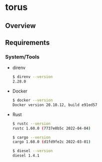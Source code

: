 # torus

## Overview

## Requirements

### System/Tools

- direnv
  ```sh
  $ direnv --version
  2.28.0
  ```
- Docker
  ```sh
  $ docker --version
  Docker version 20.10.12, build e91ed57
  ```
- Rust
  ```sh
  $ rustc --version
  rustc 1.60.0 (7737e0b5c 2022-04-04)

  $ cargo --version
  cargo 1.60.0 (d1fd9fe2c 2022-03-01)

  $ diesel --version
  diesel 1.4.1
  ```
